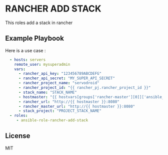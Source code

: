 RANCHER ADD STACK
=================

This roles add a stack in rancher

Example Playbook
----------------

Here is a use case :

```yaml
  - hosts: servers
    remote_user: mysuperadmin
    vars:
      - rancher_api_key: "123456789ABCDEFG"
      - rancher_api_secret: "MY_SUPER_API_SECRET"
      - rancher_project_name: "servodroid"
      - rancher_project_id: "{{ rancher_pj.rancher_project_id }}"
      - stack_name: "STACK_NAME"
      - hostmaster: "{{ hostvars[groups['rancher-master'][0]]['ansible_default_ipv4']['address'] }}"
      - rancher_url: "http://{{ hostmaster }}:8080"
      - rancher_master_url: "http://{{ hostmaster }}:8080"
      - stack_project: "PROJECT_STACK_NAME"
  - roles:
     - ansible-role-rancher-add-stack
```

License
-------

MIT
